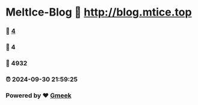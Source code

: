# MeltIce-Blog :link: http://blog.mtice.top 
### :page_facing_up: [4](http://blog.mtice.top/tag.html) 
### :speech_balloon: 4 
### :hibiscus: 4932 
### :alarm_clock: 2024-09-30 21:59:25 
### Powered by :heart: [Gmeek](https://github.com/Meekdai/Gmeek)
